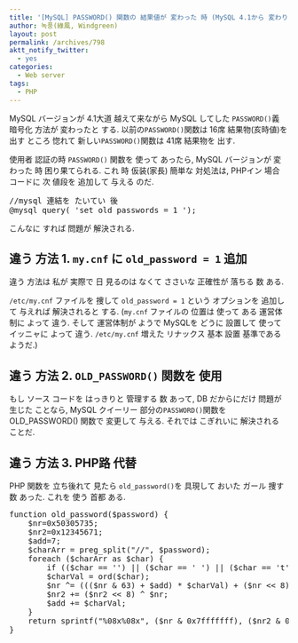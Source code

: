 ```yaml
---
title: '[MySQL] PASSWORD() 関数の 結果値が 変わった 時 (MySQL 4.1から 変わり)'
author: 녹풍(綠風, Windgreen)
layout: post
permalink: /archives/798
aktt_notify_twitter:
  - yes
categories:
  - Web server
tags:
  - PHP
---
```

MySQL バージョンが 4.1大道 越えて来ながら MySQL してした `PASSWORD()`義 暗号化 方法が 変わったと する. 以前の`PASSWORD()`関数は 16席 結果物(亥時値)を 出す ところ 惚れて 新しい`PASSWORD()`関数は 41席 結果物を 出す.

使用者 認証の時 `PASSWORD()` 関数を 使って あったら, MySQL バージョンが 変わった 時 困り果てられる. これ 時 仮装(家長) 簡単な 対処法は, PHPイン 場合 コードに 次 値段を 追加して 与える のだ.

<pre class="brush: php; gutter: true; first-line: 1">//mysql 連結を たいてい 後
@mysql_query( &#039;set old_passwords = 1 &#039;);</pre>

こんなに すれば 問題が 解決される.

## 違う 方法 1. `my.cnf` に `old_password = 1` 追加

違う 方法は 私が 実際で 日 見るのは なくて ささいな 正確性が 落ちる 数 ある.

`/etc/my.cnf` ファイルを 捜して `old_password = 1` という オプションを 追加して 与えれば 解決されると する. (`my.cnf` ファイルの 位置は 使って ある 運営体制に よって 違う. そして 運営体制が ようで MySQLを どうに 設置して 使って イッニャに よって 違う. `/etc/my.cnf` 増えた リナックス 基本 設置 基準である ようだ.)

## 違う 方法 2. `OLD_PASSWORD()` 関数を 使用

もし ソース コードを はっきりと 管理する 数 あって, DB だからにだけ 問題が 生じた ことなら, MySQL クイーリー 部分の`PASSWORD()`関数を OLD_PASSWORD() 関数で 変更して 与える. それでは こぎれいに 解決される ことだ.

## 違う 方法 3. PHP路 代替

PHP 関数を 立ち後れて 見たら `old_password()`を 具現して おいた ガール 捜す 数 あった. これを 使う 首都 ある.

<pre class="brush: php; gutter: true; first-line: 1">function old_password($password) {
	$nr=0x50305735;
	$nr2=0x12345671;
	$add=7;
	$charArr = preg_split("//", $password);
	foreach ($charArr as $char) {
		if (($char == &#039;&#039;) || ($char == &#039; &#039;) || ($char == &#039;t&#039;)) continue;
		$charVal = ord($char);
		$nr ^= ((($nr & 63) + $add) * $charVal) + ($nr &lt;&lt; 8);
		$nr2 += ($nr2 &lt;&lt; 8) ^ $nr;
		$add += $charVal;
	}
	return sprintf("%08x%08x", ($nr & 0x7fffffff), ($nr2 & 0x7fffffff));
}</pre>